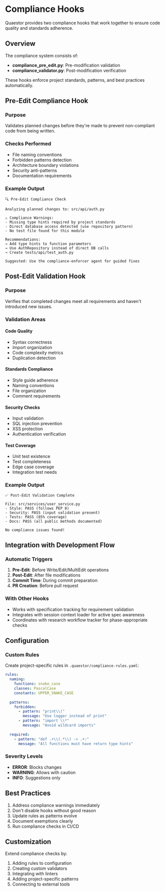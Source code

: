 # Compliance Hooks

Quaestor provides two compliance hooks that work together to ensure code quality and standards adherence.

## Overview

The compliance system consists of:
- **compliance_pre_edit.py**: Pre-modification validation
- **compliance_validator.py**: Post-modification verification

These hooks enforce project standards, patterns, and best practices automatically.

## Pre-Edit Compliance Hook

### Purpose
Validates planned changes before they're made to prevent non-compliant code from being written.

### Checks Performed
- File naming conventions
- Forbidden patterns detection
- Architecture boundary violations
- Security anti-patterns
- Documentation requirements

### Example Output
```
🔍 Pre-Edit Compliance Check

Analyzing planned changes to: src/api/auth.py

⚠️ Compliance Warnings:
- Missing type hints required by project standards
- Direct database access detected (use repository pattern)
- No test file found for this module

Recommendations:
→ Add type hints to function parameters
→ Use AuthRepository instead of direct DB calls
→ Create tests/api/test_auth.py

Suggested: Use the compliance-enforcer agent for guided fixes
```

## Post-Edit Validation Hook

### Purpose
Verifies that completed changes meet all requirements and haven't introduced new issues.

### Validation Areas

#### Code Quality
- Syntax correctness
- Import organization
- Code complexity metrics
- Duplication detection

#### Standards Compliance
- Style guide adherence
- Naming conventions
- File organization
- Comment requirements

#### Security Checks
- Input validation
- SQL injection prevention
- XSS protection
- Authentication verification

#### Test Coverage
- Unit test existence
- Test completeness
- Edge case coverage
- Integration test needs

### Example Output
```
✅ Post-Edit Validation Complete

File: src/services/user_service.py
- Style: PASS (follows PEP 8)
- Security: PASS (input validation present)
- Tests: PASS (85% coverage)
- Docs: PASS (all public methods documented)

No compliance issues found!
```

## Integration with Development Flow

### Automatic Triggers
1. **Pre-Edit**: Before Write/Edit/MultiEdit operations
2. **Post-Edit**: After file modifications
3. **Commit Time**: During commit preparation
4. **PR Creation**: Before pull request

### With Other Hooks
- Works with specification tracking for requirement validation
- Integrates with session context loader for active spec awareness
- Coordinates with research workflow tracker for phase-appropriate checks

## Configuration

### Custom Rules
Create project-specific rules in `.quaestor/compliance-rules.yaml`:

```yaml
rules:
  naming:
    functions: snake_case
    classes: PascalCase
    constants: UPPER_SNAKE_CASE
  
  patterns:
    forbidden:
      - pattern: "print\\("
        message: "Use logger instead of print"
      - pattern: "import \\*"
        message: "Avoid wildcard imports"
    
  required:
    - pattern: "def .+\\(.*\\) -> .+:"
      message: "All functions must have return type hints"
```

### Severity Levels
- **ERROR**: Blocks changes
- **WARNING**: Allows with caution
- **INFO**: Suggestions only

## Best Practices

1. Address compliance warnings immediately
2. Don't disable hooks without good reason
3. Update rules as patterns evolve
4. Document exemptions clearly
5. Run compliance checks in CI/CD

## Customization

Extend compliance checks by:
1. Adding rules to configuration
2. Creating custom validators
3. Integrating with linters
4. Adding project-specific patterns
5. Connecting to external tools